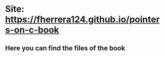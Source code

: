 # Site: https://fherrera124.github.io/pointers-on-c-book

## Here you can find the files of the book
